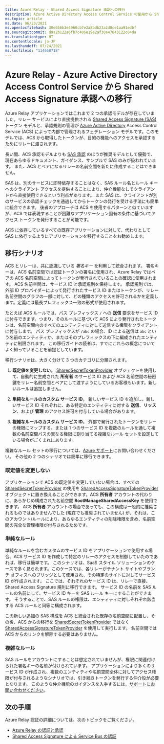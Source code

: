 ```yaml
---
title: Azure Relay - Shared Access Signature 承認への移行
description: Azure Active Directory Access Control Service の使用から Shared Access Signature 承認への Azure Relay アプリケーションの移行方法について説明します。
ms.topic: article
ms.date: 06/23/2021
ms.openlocfilehash: 30e656b3e4960cb7e2a8bdb23a2d8ce1aa91edbf
ms.sourcegitcommit: d9a2b122a6fb7c406e19e2af30a47643122c04da
ms.translationtype: HT
ms.contentlocale: ja-JP
ms.lasthandoff: 07/24/2021
ms.locfileid: "114668718"
---
```

# <a name="azure-relay---migrate-from-azure-active-directory-access-control-service-to-shared-access-signature-authorization"></a>Azure Relay - Azure Active Directory Access Control Service から Shared Access Signature 承認への移行

Azure Relay アプリケーションではこれまで 2 つの承認モデルが存在していました。リレー サービスにより直接提供される [Shared Access Signature (SAS)](../service-bus-messaging/service-bus-sas.md) トークン モデルと、承認規則の管理が [Azure Active Directory](../active-directory/index.yml) Access Control Service (ACS) によって内部で管理されるフェデレーション モデルです。このモデルでは、ACS から取得したトークンが、目的の機能へのアクセスを承認するためにリレーに渡されます。

長い間、ACS 承認モデルよりも [SAS 承認](../service-bus-messaging/service-bus-authentication-and-authorization.md) のほうが推奨モデルとして優勢で、現在あらゆるドキュメント、ガイダンス、サンプルで SAS のみが扱われています。 また、ACS とペアになるリレーの名前空間を新たに作成することはできません。

SAS は、別のサービスに即時依存することはなく、SAS ルール名とルール キーへのクライアント アクセスを提供することにより、仲介機能なしでクライアントから直接使用できるという利点があります。 また SAS は、クライアントが別のサービスの承認チェックを通過してからトークンの発行を受ける手法にも簡単に統合できます。 後者のアプローチは ACS を使用するパターンと似ていますが、ACS では表現することが困難なアプリケーション固有の条件に基づいてアクセス トークンを発行することが可能です。

ACS に依存しているすべての既存アプリケーションに対して、代わりとして SAS に依存するようにアプリケーションを移行することをお勧めします。

## <a name="migration-scenarios"></a>移行シナリオ

ACS とリレーは、共に認識している *署名キー* を利用して統合されます。 署名キーは、ACS 名前空間では認証トークンの署名に使用され、Azure Relay ではペアの ACS 名前空間によってトークンが発行されていることの確認に使用されます。 ACS 名前空間は、サービス ID と承認規則を保持します。 承認規則では、外部 ID プロバイダーによって発行されたサービス ID またはトークンが、リレー名前空間のグラフの一部に対して、どの種類のアクセスを許可されるかを定義します。定義には最長プレフィックス一致の形式が使用されます。

たとえば ACS ルールでは、パス プレフィックス `/` への **送信** 要求をサービス ID に付与できます。つまり、そのルールに基づいて ACS により発行されたトークンは、名前空間内のすべてのエンティティに対して送信する権限をクライアントに付与します。 パス プレフィックスが `/abc` の場合、ID による送信は `abc` という名前のエンティティか、またはそのプレフィックスの下に編成されたエンティティに制限されます。 この移行ガイドの読者は、すでにこれらの概念についてよく知っていることを前提としています。

移行シナリオは、大きく分けて 3 つのカテゴリに分類されます。

1.  **既定値を変更しない**。 [SharedSecretTokenProvider](/dotnet/api/microsoft.servicebus.sharedsecrettokenprovider) オブジェクトを使用して、自動的に生成された **所有者** のサービス ID および ACS 名前空間の秘密鍵をリレー名前空間とペアにして渡すようにしているお客様もいます。新しいルールは追加しません。

2.  **単純なルールのカスタム サービス ID**。 新しいサービス ID を追加し、新しいサービス ID それぞれに、ある特定のエンティティに対する **送信**、**リッスン**、および **管理** のアクセス許可を付与している場合があります。

3.  **複雑なルールのカスタム サービス ID**。 外部で発行されたトークンをリレーの権限にマップする、または 1 つのサービス ID を複数のルールを通して複数の名前空間パスの異なる権限に割り当てる複雑なルール セットを設定している場合がごくまれにあります。

複雑なルール セットの移行については、[Azure サポート](https://azure.microsoft.com/support/options/)にお問い合わせください。 その他の 2 つのシナリオでは簡単に移行できます。

### <a name="unchanged-defaults"></a>既定値を変更しない

アプリケーションで ACS の既定値を変更していない場合は、すべての [SharedSecretTokenProvider](/dotnet/api/microsoft.servicebus.sharedsecrettokenprovider) の使用を [SharedAccessSignatureTokenProvider](/dotnet/api/microsoft.servicebus.sharedaccesssignaturetokenprovider) オブジェクトに置き換えることができます。ACS **所有者** アカウントの代わりに、あらかじめ構成された名前空間 **RootManageSharedAccessKey** を使用できます。 ACS **所有者** アカウントの場合であっても、この構成は一般的に推奨されるものではありませんでした (現在でも推奨されていません) が、それは、このアカウント/ルールにより、あらゆるエンティティの削除権限を含め、名前空間の完全な管理権限が付与されるためです。

### <a name="simple-rules"></a>単純なルール

単純なルールを含むカスタムのサービス ID をアプリケーションで使用する場合、ACS サービス ID を作成して特定のリレーのアクセスを制御していたのであれば、移行は簡単です。 このシナリオは、SaaS スタイル ソリューションのケースで多く見られます。このケースでは、各リレーがテナント サイトやブランチ オフィスへのブリッジとして使用され、その特定のサイトに対してサービス ID が作成されます。 ここでは、それぞれのサービス ID は、リレーで直接、Shared Access Signature 規則に移行できます。 サービス ID の名前を SAS ルールの名前にして、サービス ID キーを SAS ルール キーにすることができます。 そうすることで、SAS ルールの権限は、エンティティに対しそれぞれ該当する ACS ルールと同等に構成されます。

この新しい追加の SAS 構成を ACS と統合された既存の名前空間に配置し、その後、ACS からの移行を [SharedSecretTokenProvider](/dotnet/api/microsoft.servicebus.sharedsecrettokenprovider) ではなく [SharedAccessSignatureTokenProvider](/dotnet/api/microsoft.servicebus.sharedaccesssignaturetokenprovider) を使用して実行します。 名前空間では ACS からのリンクを解除する必要はありません。

### <a name="complex-rules"></a>複雑なルール

SAS ルールをアカウントにすることは想定されていませんが、権限に関連付けられた署名キーの名前が付けられています。 アプリケーションにより多くのサービス ID が作成され、複数のエンティティや名前空間全体に対してアクセス権限が付与されるようなシナリオでは、引き続きトークンを発行する仲介役が必要となります。 このような仲介機能のガイダンスを入手するには、[サポートにお問い合わせください](https://azure.microsoft.com/support/options/)。

## <a name="next-steps"></a>次の手順

Azure Relay 認証の詳細については、次のトピックをご覧ください。

* [Azure Relay の認証と承認](relay-authentication-and-authorization.md)
* [Shared Access Signature による Service Bus の認証](../service-bus-messaging/service-bus-sas.md)
